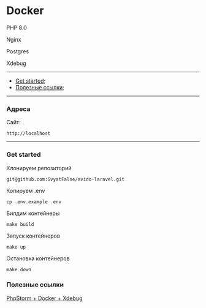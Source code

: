 # Docker

PHP 8.0

Nginx

Postgres

Xdebug

---

+ [Get started](#getstarted);
+ [Полезные ссылки](#helps);

---
### Адреса

Сайт:
```
http://localhost
```
---
### <a name="getstarted"></a> Get started

Клонируем репозиторий
```console
git@github.com:SvyatFalse/avido-laravel.git
```

Копируем .env
```console
cp .env.example .env
```

Билдим контейнеры
```console
make build
```
Запуск контейнеров
```console
make up
```
Остановка контейнеров
```console
make down
```

### <a name="helps"></a> Полезные ссылки

<a href="https://blog.denisbondar.com/post/phpstorm_docker_xdebug"> PhpStorm + Docker + Xdebug </a>

